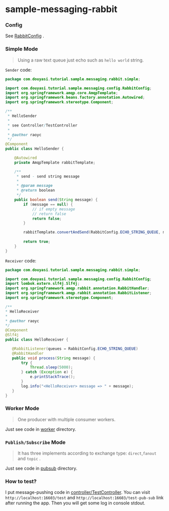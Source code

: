 # sample-messaging-rabbit


### Config

See [RabbitConfig](./src/main/java/com/douyasi/tutorial/sample/messaging/config/RabbitConfig.java) .

### Simple Mode

>   Using a raw text queue just echo such as `hello world` string.

`Sender` code:

```java
package com.douyasi.tutorial.sample.messaging.rabbit.simple;

import com.douyasi.tutorial.sample.messaging.config.RabbitConfig;
import org.springframework.amqp.core.AmqpTemplate;
import org.springframework.beans.factory.annotation.Autowired;
import org.springframework.stereotype.Component;

/**
 * HelloSender
 *
 * see Controller/TestController
 *
 * @author raoyc
 */
@Component
public class HelloSender {

    @Autowired
    private AmqpTemplate rabbitTemplate;

    /**
     * send - send string message
     *
     * @param message
     * @return boolean
     */
    public boolean send(String message) {
        if (message == null) {
            // if empty message
            // return false
            return false;
        }

        rabbitTemplate.convertAndSend(RabbitConfig.ECHO_STRING_QUEUE, message);
        
        return true;
    }
}
```

`Receiver` code:

 ```java
 package com.douyasi.tutorial.sample.messaging.rabbit.simple;

import com.douyasi.tutorial.sample.messaging.config.RabbitConfig;
import lombok.extern.slf4j.Slf4j;
import org.springframework.amqp.rabbit.annotation.RabbitHandler;
import org.springframework.amqp.rabbit.annotation.RabbitListener;
import org.springframework.stereotype.Component;

/**
 * HelloReceiver
 *
 * @author raoyc
 */
@Component
@Slf4j
public class HelloReceiver {

    @RabbitListener(queues = RabbitConfig.ECHO_STRING_QUEUE)
    @RabbitHandler
    public void process(String message) {
        try {
            Thread.sleep(5000);
        } catch (Exception e) {
            e.printStackTrace();
        }
        log.info("<HelloReceiver> message => " + message);
    }
}
 ```

### Worker Mode

>   One producer with multiple consumer workers.

Just see code in [worker](./src/main/java/com/douyasi/tutorial/sample/messaging/rabbit/worker) directory.

### `Publish/Subscribe` Mode

>   It has three implements according to exchange type: `direct`,`fanout` and `topic` .

Just see code in [pubsub](./src/main/java/com/douyasi/tutorial/sample/messaging/rabbit/pubsub) directory.


### How to test?

I put message-pushing code in [controller/TestController](./src/main/java/com/douyasi/tutorial/sample/messaging/controller/TestController.java). You can visit `http://localhost:16603/test` and `http://localhost:16603/test-pub-sub` link after running the app. Then you will get some log in console stdout.

